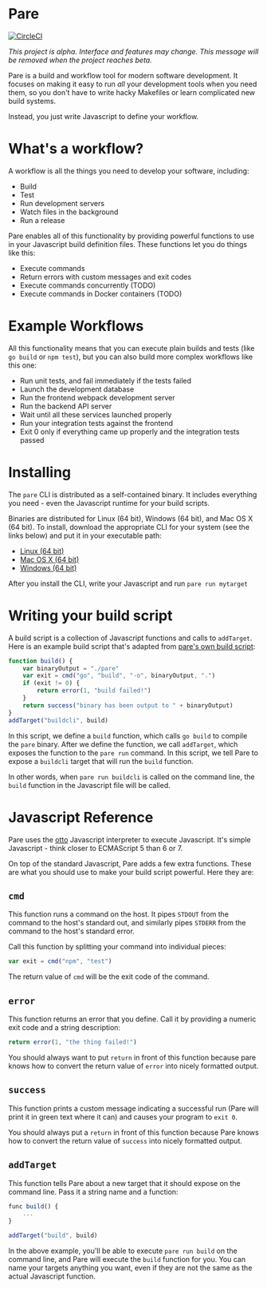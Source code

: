 # Pare

[![CircleCI](https://circleci.com/gh/arschles/pare.svg?style=svg)](https://circleci.com/gh/arschles/pare)

_This project is alpha. Interface and features may change. This message will be removed
when the project reaches beta._

Pare is a build and workflow tool for modern software development. It focuses on making it easy 
to run _all_ your development tools when you need them, so you don't have to write hacky 
Makefiles or learn complicated new build systems.

Instead, you just write Javascript to define your workflow. 

# What's a workflow?

A workflow is all the things you need to develop your software, including:

- Build
- Test
- Run development servers
- Watch files in the background
- Run a release

Pare enables all of this functionality by providing powerful functions to use in your Javascript
build definition files. These functions let you do things like this:

- Execute commands
- Return errors with custom messages and exit codes
- Execute commands concurrently (TODO)
- Execute commands in Docker containers (TODO)

# Example Workflows

All this functionality means that you can execute plain builds and tests (like `go build` or 
`npm test`), but you can also build more complex workflows like this one:

- Run unit tests, and fail immediately if the tests failed
- Launch the development database
- Run the frontend webpack development server
- Run the backend API server
- Wait until all these services launched properly
- Run your integration tests against the frontend
- Exit 0 only if everything came up properly and the integration tests passed

# Installing

The `pare` CLI is distributed as a self-contained binary. It includes everything
you need - even the Javascript runtime for your build scripts.

Binaries are distributed for Linux (64 bit), Windows (64 bit), and Mac OS X 
(64 bit). To install, download the appropriate CLI for your system (see the 
links below) and put it in your executable path:

- [Linux (64 bit)](https://storage.googleapis.com/pare-cli/pare_linux_amd64)
- [Mac OS X (64 bit)](https://storage.googleapis.com/pare-cli/pare_darwin_amd64)
- [Windows (64 bit)](https://storage.googleapis.com/pare-cli/pare_windows_amd64.exe)

After you install the CLI, write your Javascript and run `pare run mytarget`

# Writing your build script

A build script is a collection of Javascript functions and calls to `addTarget`. Here is an
example build script that's adapted from [pare's own build script](./pare.js):

```javascript
function build() {
    var binaryOutput = "./pare"
    var exit = cmd("go", "build", "-o", binaryOutput, ".")
    if (exit != 0) {
        return error(1, "build failed!")
    }
    return success("binary has been output to " + binaryOutput)
}
addTarget("buildcli", build)
```

In this script, we define a `build` function, which calls `go build` to compile the `pare` binary.
After we define the function, we call `addTarget`, which exposes the function to the `pare run`
command. In this script, we tell Pare to expose a `buildcli` target that will run the `build`
function.

In other words, when `pare run buildcli` is called on the command line, the `build` function 
in the Javascript file will be called.

# Javascript Reference

Pare uses the [otto](https://github.com/robertkrimen/otto) Javascript interpreter to execute
Javascript. It's simple Javascript - think closer to ECMAScript 5 than 6 or 7.

On top of the standard Javascript, Pare adds a few extra functions. These are what you should
use to make your build script powerful. Here they are:

## `cmd`

This function runs a command on the host. It pipes `STDOUT` from the command to the host's
standard out, and similarly pipes `STDERR` from the command to the host's standard error.

Call this function by splitting your command into individual pieces:

```javascript
var exit = cmd("npm", "test")
```

The return value of `cmd` will be the exit code of the command.

## `error`

This function returns an error that you define. Call it by providing a numeric exit
code and a string description:

```javascript
return error(1, "the thing failed!")
```

You should always want to put `return` in front of this function because pare 
knows how to convert the return value of `error` into nicely formatted output.

## `success`

This function prints a custom message indicating a successful run
(Pare will print it in green text where it can) and causes your program to `exit 0`.

You should always put a `return` in front of this function because Pare knows
how to convert the return value of `success` into nicely formatted output.

## `addTarget`

This function tells Pare about a new target that it should expose on the command line.
Pass it a string name and a function:

```javascript
func build() {
    ...
}

addTarget("build", build)
```

In the above example, you'll be able to execute `pare run build` on the command line, and Pare
will execute the `build` function for you. You can name your targets anything you want,
even if they are not the same as the actual Javascript function.
